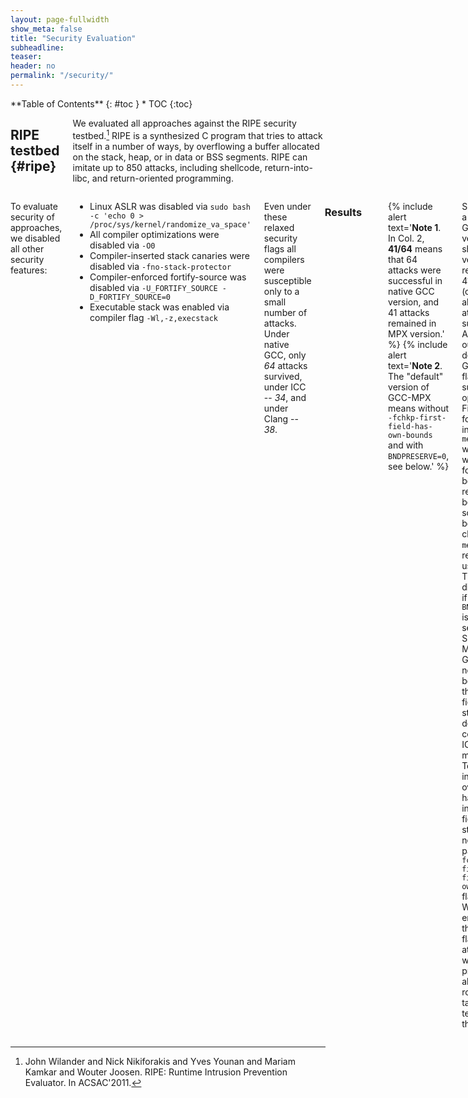 ```yaml
---
layout: page-fullwidth
show_meta: false
title: "Security Evaluation"
subheadline:
teaser:
header: no
permalink: "/security/"
---
```


<div class="row">
<div class="medium-4 medium-push-8 columns" markdown="1">
<div class="panel radius" markdown="1">
**Table of Contents**
{: #toc }
*  TOC
{:toc}
</div>
</div><!-- /.medium-4.columns -->



<div class="medium-8 medium-pull-4 columns" markdown="1">

## RIPE testbed  {#ripe}

We evaluated all approaches against the RIPE security testbed.[^ripe] RIPE is a synthesized C program that tries to attack itself in a number of ways, by overflowing a buffer allocated on the stack, heap, or in data or BSS segments. RIPE can imitate up to 850 attacks, including shellcode, return-into-libc, and return-oriented programming.

</div><!-- /.medium-8.columns -->
<div class="medium-12 medium-pull-12 columns" markdown="1">

To evaluate security of approaches, we disabled all other security features:

* Linux ASLR was disabled via `sudo bash -c 'echo 0 > /proc/sys/kernel/randomize_va_space'`
* All compiler optimizations were disabled via `-O0`
* Compiler-inserted stack canaries were disabled via `-fno-stack-protector`
* Compiler-enforced fortify-source was disabled via `-U_FORTIFY_SOURCE -D_FORTIFY_SOURCE=0`
* Executable stack was enabled via compiler flag `-Wl,-z,execstack`

Even under these relaxed security flags all compilers were susceptible only to a small number of attacks. Under native GCC, only *64* attacks survived, under ICC -- *34*, and under Clang -- *38*.

### Results

| Approach                   | Working attacks |
|:---------------------------|----------------:|
| MPX (GCC) default*         | **41/64** (all memcpy and intra-object overflows) |
| MPX (GCC)                  | **0/64** (no working attacks) |
| MPX (GCC) no narrow bounds | **14/64** (all intra-object overflows)   |
| MPX (ICC)                  | **0/34** (no working attacks) |
| MPX (ICC) no narrow bounds | **14/34** (all intra-object overflows) |
| AddressSanitizer           | **12/64** (all intra-object overflows) |
| SoftBound                  | **14/38** (all intra-object overflows) |
| SafeCode                   | **14/38** (all intra-object overflows) |

{% include alert text='**Note 1**. In Col. 2, **41/64** means that 64 attacks were successful in native GCC version, and 41 attacks remained in MPX version.' %}
{% include alert text='**Note 2**. The "default" version of GCC-MPX means without `-fchkp-first-field-has-own-bounds` and with `BNDPRESERVE=0`, see below.' %}

Surprisingly, a default GCC-MPX version showed very poor results, with 41 attacks (or 64% of all possible attacks) succeeding. As it turned out, the default GCC-MPX flags are sub-optimal. First, we found a [bug](https://gcc.gnu.org/bugzilla/show_bug.cgi?id=78631) in the `memcpy` wrapper which forced bounds registers to be nullified, so the bounds checks on `memcpy` were rendered useless. This bug disappears if `BNDPRESERVE` is manually set to one. Second, the MPX pass in GCC does not narrow bounds for the first field of a struct by default, in contrast to ICC which is more strict. To catch intra-object overflows happening in the first field of structs one needs to pass the `-fchkp-first-field-has-own-bounds` flag to GCC. When we enabled these two flags, all attacks were prevented; all next rows in the table were tested with these flags.

Other results are expected. MPX versions without narrowing of bounds overlook 14 intra-object overflow attacks, where a vulnerable buffer and a victim object live in the same struct. The same attacks are overlooked by AddressSanitizer, SoftBound, and SafeCode. Interestingly, AddressSanitizer has 12 working attacks, i.e., two attacks less than other approaches. Though we did not inspect this in detail, AddressSanitizer was able to prevent two shellcode intra-object attacks on the heap.

We performed the same experiment with *only-writes* versions of these approaches, and the results were exactly the same. This is explained by the fact that RIPE constructs only control-flow hijacking attacks and not information leaks (which could escape only-writes protection).

<small markdown="1">[Up to table of contents](#toc)</small>
{: .text-right }

### RIPE Logs

Below are the logs which show which attacks worked under each approach.

* Native versions:
  * [GCC]({{ site.url }}{{ site.baseurl }}/code/ripe/gcc_native.txt)
  * [ICC]({{ site.url }}{{ site.baseurl }}/code/ripe/icc_native.txt)
  * [Clang]({{ site.url }}{{ site.baseurl }}/code/ripe/clang_native.txt)
* MPX versions:
  * [GCC default]({{ site.url }}{{ site.baseurl }}/code/ripe/badgcc_mpx.txt)
  * [GCC]({{ site.url }}{{ site.baseurl }}/code/ripe/gcc_mpx.txt)
  * [GCC only-writes]({{ site.url }}{{ site.baseurl }}/code/ripe/gcc_mpx_only_write.txt)
  * [GCC no narrow bounds]({{ site.url }}{{ site.baseurl }}/code/ripe/gcc_mpx_no_narrow_bounds.txt)
  * [GCC no narrow bounds only-writes]({{ site.url }}{{ site.baseurl }}/code/ripe/gcc_mpx_no_narrow_bounds_only_write.txt)
  * [ICC]({{ site.url }}{{ site.baseurl }}/code/ripe/icc_mpx.txt)
  * [ICC only-writes]({{ site.url }}{{ site.baseurl }}/code/ripe/icc_mpx_only_write.txt)
  * [ICC no narrow bounds]({{ site.url }}{{ site.baseurl }}/code/ripe/icc_mpx_no_narrow_bounds.txt)
  * [ICC no narrow bounds only-writes]({{ site.url }}{{ site.baseurl }}/code/ripe/icc_mpx_no_narrow_bounds_only_write.txt)
* AddressSanitizer versions:
  * [full]({{ site.url }}{{ site.baseurl }}/code/ripe/gcc_asan.txt)
  * [only-writes]({{ site.url }}{{ site.baseurl }}/code/ripe/gcc_asan_only_write.txt)
* [SoftBound]({{ site.url }}{{ site.baseurl }}/code/ripe/clang_softbound.txt)
* [SafeCode]({{ site.url }}{{ site.baseurl }}/code/ripe/clang_safecode.txt)

{% include alert text='Raw results can be found in the [repository](https://github.com/OleksiiOleksenko/mpx_evaluation/tree/dev/raw_results/ripe).' %}

<small markdown="1">[Up to table of contents](#toc)</small>
{: .text-right }

---

## Bugs in Benchmark Suites  {#others}

During our experiments, we found `6` real out-of-bounds bugs (true positives). Five of these bugs were already known, and one was detected by GCC-MPX and was not previously reported.

The bugs found are:

1. incorrect black-and-white input pictures leading to classic buffer overflow in `ferret` (PARSEC);
2. wrong preincrement statement leading to classic off-by-one bug in `h264ref` (SPEC);
3. out-of-bounds write in `perlbench` (SPEC);
4. benign intra-object buffer overwrite in `x264` (PARSEC);
5. benign intra-object buffer overread in `h264ref` (SPEC);
6. intra-object buffer overwrite in `perlbench` (SPEC).

| Approach                                 | Bug 1    | Bug 2    | Bug 3    | Bug 4    | Bug 5    | Bug 6    |
|:-----------------------------------------|:--------:|:--------:|:--------:|:--------:|:--------:|:--------:|
| MPX (GCC)                                | &#10004; | &#10004; | &#10004; | &#10004; | &#10004; | &#10004; |
| MPX (GCC) no narrow bounds               | &#10004; | &#10004; | &#10004; |          |          |          |
| MPX (GCC) only writes                    | &#10004; | &#10004; | &#10004; | &#10004; |          | &#10004; |
| MPX (GCC) no narrow bounds + only writes | &#10004; | &#10004; | &#10004; |          |          |          |
| MPX (ICC)                                | NA       | &#10004; | &#10004; | NA       |          |          |
| MPX (ICC) no narrow bounds               | &#10004; | NA       | &#10004; | NA       | NA       |          |
| MPX (ICC) only writes                    | NA       | &#10004; | &#10004; | NA       |          |          |
| MPX (ICC) no narrow bounds + only writes | &#10004; | &#10004; | &#10004; | NA       |          |          |
| AddressSanitizer                         | &#10004; | &#10004; | &#10004; |          |          |          |
| SoftBound                                | NA       |          | NA       | NA       |          | NA       |
| SafeCode                                 | NA       | &#10004; | &#10004; | NA       |          |          |

A more refined summary table as well as descriptions of the aforementioned bugs can be found in the [Usability page]({{ site.url }}{{ site.baseurl }}/usability).

<small markdown="1">[Up to table of contents](#toc)</small>
{: .text-right }

</div><!-- /.medium-8.columns -->
</div><!-- /.row -->

[^ripe]: John Wilander and Nick Nikiforakis and Yves Younan and Mariam Kamkar and Wouter Joosen. RIPE: Runtime Intrusion Prevention Evaluator. In ACSAC'2011.